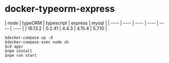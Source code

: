 # docker-typeorm-express

| node | typeORM | typescript | express | mysql |
| ---- | ---- | ---- | ---- | ---- | ---- |
| 16.13.2 | 0.2.41 | 4.4.3 | 4.15.4 | 5.7.10 |

```
$docker-compose up -d
$docker-compose exec node sh
$cd app/
$npm install
$npm run start
```
